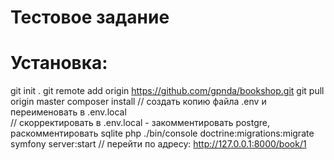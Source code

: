 
# Тестовое задание



# Установка:
git init .
git remote add origin https://github.com/gpnda/bookshop.git
git pull origin master
composer install
// создать копию файла .env и переименовать в .env.local  
// скорректировать в .env.local  - закомментировать postgre, раскомментировать sqlite
php ./bin/console doctrine:migrations:migrate
symfony server:start
// перейти по адресу: http://127.0.0.1:8000/book/1



